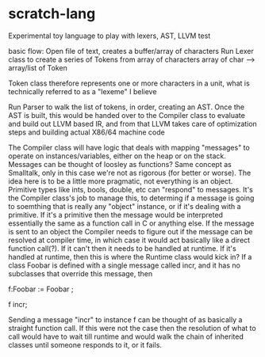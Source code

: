 # scratch-lang
Experimental toy language to play with lexers, AST, LLVM
test

basic flow:
Open file of text, creates a buffer/array of characters
Run Lexer class to create a series of Tokens from array of characters
  array of char --> array/list of Token

Token class therefore represents one or more characters in a unit, what is technically referred to as a "lexeme" I believe


Run Parser to walk the list of tokens, in order, creating an AST. Once the AST is built, this would be handed over to the Compiler
class to evaluate and build out LLVM based IR, and from that LLVM takes care of optimization steps and building actual X86/64 machine
code

The Compiler class will have logic that deals with mapping "messages" to operate on instances/variables, either on the heap or on the stack.
Messages can be thought of loosley as functions? Same concept as Smalltalk, only in this case we're not as rigorous (for better or worse). The 
idea here is to be a little more pragmatic, not everything is an object. Primitive types like ints, bools, double, etc can "respond" to messages.
It's the Compiler class's job to manage this, to determing if a message is going to soemthing that is really any "object" instance, or 
if it's dealing with a primitive. If it's a primitive then the message would be interpreted essentially the same as a function call in C 
or anything else. If the message is sent to an object the Compiler needs to figure out if the message can be resolved at compiler time,
in which case it would act basically like a direct function call(?). If it can't then it needs to be handled at runtime. If it's handled 
at runtime, then this is where the Runtime class would kick in?
If a class Foobar is defined with a single message called incr, and it has no subclasses that override this message, then

f:Foobar := Foobar ;

f incr;

Sending a message "incr" to instance f can be thought of as basically a straight function call. If this were not the case then the resolution of 
what to call would have to wait till runtime and would walk the chain of inherited classes until someone responds to it, or it fails.



